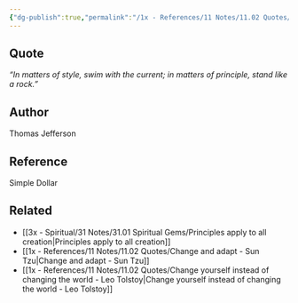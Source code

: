 ```yaml
---
{"dg-publish":true,"permalink":"/1x - References/11 Notes/11.02 Quotes/In matters of style, swim with the current; in matters of principle, stand like a rock - Thomas Jefferson/","title":"In matters of style, swim with the current; in matters of principle, stand like a rock - Thomas Jefferson","created":"2023-08-26T10:48:38.801+03:00","updated":"2024-02-14T20:18:42.092+03:00"}
---
```



## Quote
_“In matters of style, swim with the current; in matters of principle, stand like a rock.”_  

## Author
Thomas Jefferson

## Reference
Simple Dollar

## Related
- [[3x - Spiritual/31 Notes/31.01 Spiritual Gems/Principles apply to all creation\|Principles apply to all creation]]
- [[1x - References/11 Notes/11.02 Quotes/Change and adapt - Sun Tzu\|Change and adapt - Sun Tzu]]
- [[1x - References/11 Notes/11.02 Quotes/Change yourself instead of changing the world - Leo Tolstoy\|Change yourself instead of changing the world - Leo Tolstoy]]